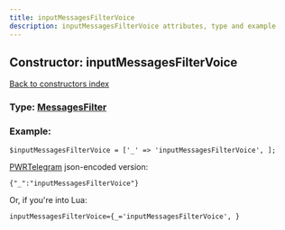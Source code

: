 ```yaml
---
title: inputMessagesFilterVoice
description: inputMessagesFilterVoice attributes, type and example
---
```

## Constructor: inputMessagesFilterVoice  
[Back to constructors index](index.md)






### Type: [MessagesFilter](../types/MessagesFilter.md)


### Example:

```
$inputMessagesFilterVoice = ['_' => 'inputMessagesFilterVoice', ];
```  

[PWRTelegram](https://pwrtelegram.xyz) json-encoded version:

```
{"_":"inputMessagesFilterVoice"}
```


Or, if you're into Lua:  


```
inputMessagesFilterVoice={_='inputMessagesFilterVoice', }

```


